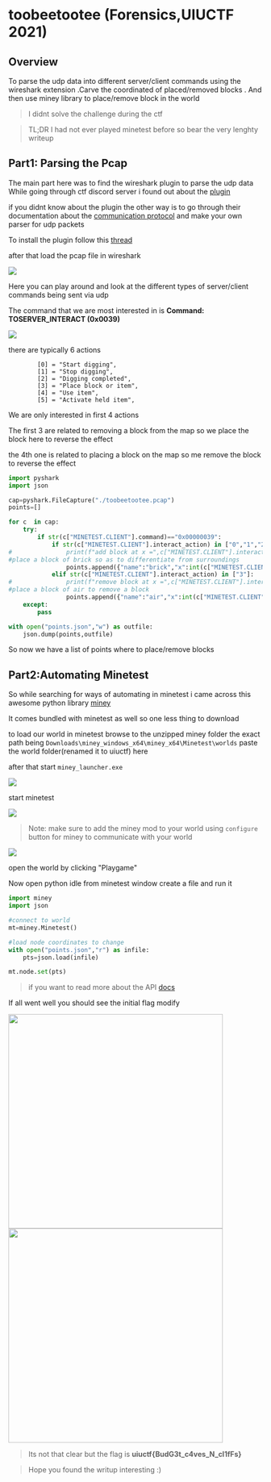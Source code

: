 # toobeetootee (Forensics,UIUCTF 2021)

## Overview
To parse the udp data into different server/client commands using the wireshark extension .Carve the coordinated of placed/removed blocks .  And then use miney library to place/remove block in the world


>I didnt solve the challenge during the ctf

>TL;DR
I had not ever played minetest before so bear the very lenghty writeup

## Part1: Parsing the Pcap

The main part here was to find the wireshark plugin to parse the udp data
While going through ctf discord server i found out about the [plugin](https://github.com/minetest/minetest/blob/master/util/wireshark/minetest.lua)

if you didnt know about the plugin the other way is to go through their documentation about the [communication protocol](https://dev.minetest.net/Engine/Network_Protocol)
and make your own parser for udp packets

To install the plugin follow this [thread](https://stackoverflow.com/questions/27978243/adding-plugin-for-a-custom-protocol-into-wireshark)

after that load the pcap file in wireshark 

![](https://github.com/naughtyboy191/CTF-Writups/blob/6fe0dc8cc7b4af3beeb6b73f8cfa740ff8e0f497/toobeetootee/img/1.PNG)

Here you can play around and look at the different types of server/client commands being sent via udp

The command that we are most interested in is **Command: TOSERVER_INTERACT (0x0039)**

![](./img/2.PNG)

there are typically 6 actions 

```
        [0] = "Start digging",
		[1] = "Stop digging",
		[2] = "Digging completed",
		[3] = "Place block or item",
		[4] = "Use item",
		[5] = "Activate held item",

```
We are only interested in first 4 actions

The first 3 are related to removing a block from the map so we place the block here to reverse the effect

the 4th one is related to placing a block on the map so me remove the block to reverse the effect 

```python
import pyshark
import json 

cap=pyshark.FileCapture("./toobeetootee.pcap")
points=[]

for c  in cap:
	try:
		if str(c["MINETEST.CLIENT"].command)=="0x00000039":
			if str(c["MINETEST.CLIENT"].interact_action) in ["0","1","2"]:
#				print(f"add block at x =",c["MINETEST.CLIENT"].interact_pointed_above_x," y = ",c["MINETEST.CLIENT"]._get_all_fields_with_alternates()[-2].show," z = ",c["MINETEST.CLIENT"]._get_all_fields_with_alternates()[-1].show)
#place a block of brick so as to differentiate from surroundings
				points.append({"name":"brick","x":int(c["MINETEST.CLIENT"].interact_pointed_above_x),"y":int(c["MINETEST.CLIENT"]._get_all_fields_with_alternates()[-2].show),"z":int(c["MINETEST.CLIENT"]._get_all_fields_with_alternates()[-1].show)})			
			elif str(c["MINETEST.CLIENT"].interact_action) in ["3"]:
#				print(f"remove block at x =",c["MINETEST.CLIENT"].interact_pointed_above_x," y = ",c["MINETEST.CLIENT"]._get_all_fields_with_alternates()[-2].show," z = ",c["MINETEST.CLIENT"]._get_all_fields_with_alternates()[-1].show)
#place a block of air to remove a block
				points.append({"name":"air","x":int(c["MINETEST.CLIENT"].interact_pointed_above_x),"y":int(c["MINETEST.CLIENT"]._get_all_fields_with_alternates()[-2].show),"z":int(c["MINETEST.CLIENT"]._get_all_fields_with_alternates()[-1].show)})			
	except:
		pass

with open("points.json","w") as outfile:
	json.dump(points,outfile)
```
So now we have a list of points where to place/remove blocks

## Part2:Automating Minetest

So while searching for ways of automating in minetest i came across this awesome python library [miney](https://github.com/miney-py/miney)

It comes bundled with minetest as well so one less thing to download

to load our world in minetest browse to the unzipped miney folder 
the exact path being `Downloads\miney_windows_x64\miney_x64\Minetest\worlds`
paste the world folder(renamed it to uiuctf)  here

after that start `miney_launcher.exe`


![](./img/3.PNG)

start minetest

![](./img/4.PNG)

>Note: make sure to add the miney mod to your world using `configure` button for miney to communicate with your world

![](./img/7.PNG)

open the world by clicking "Playgame"

Now open python idle from minetest window
create a file and run it 

```python
import miney
import json

#connect to world
mt=miney.Minetest()

#load node coordinates to change
with open("points.json","r") as infile:
	pts=json.load(infile)

mt.node.set(pts)
```

>if you want to read more about the API [docs](https://miney.readthedocs.io/en/latest/objects/Node.html)

If all went well you should see the initial flag modify

<img src="./img/5.PNG" width="425"/> <img src="./img/6.PNG" width="425"/> 

>Its not that clear but the flag is **uiuctf{BudG3t_c4ves_N_cl1fFs}**


>Hope you found the writup interesting :)
